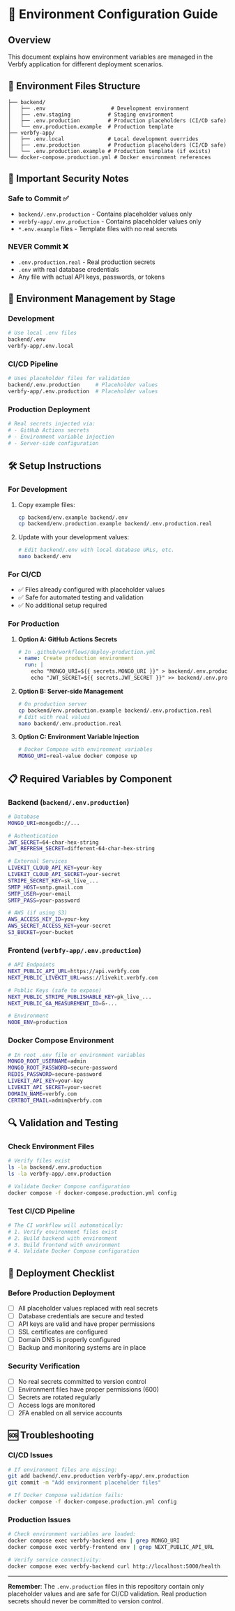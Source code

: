 # 🔧 Environment Configuration Guide

## Overview

This document explains how environment variables are managed in the Verbfy application for different deployment scenarios.

## 📁 Environment Files Structure

```
├── backend/
│   ├── .env                     # Development environment
│   ├── .env.staging            # Staging environment  
│   ├── .env.production         # Production placeholders (CI/CD safe)
│   └── env.production.example  # Production template
├── verbfy-app/
│   ├── .env.local              # Local development overrides
│   ├── .env.production         # Production placeholders (CI/CD safe)
│   └── .env.production.example # Production template (if exists)
└── docker-compose.production.yml # Docker environment references
```

## 🚨 Important Security Notes

### **Safe to Commit** ✅
- `backend/.env.production` - Contains placeholder values only
- `verbfy-app/.env.production` - Contains placeholder values only
- `*.env.example` files - Template files with no real secrets

### **NEVER Commit** ❌
- `.env.production.real` - Real production secrets
- `.env` with real database credentials
- Any file with actual API keys, passwords, or tokens

## 🔄 Environment Management by Stage

### **Development** 
```bash
# Use local .env files
backend/.env
verbfy-app/.env.local
```

### **CI/CD Pipeline**
```bash
# Uses placeholder files for validation
backend/.env.production     # Placeholder values
verbfy-app/.env.production  # Placeholder values
```

### **Production Deployment**
```bash
# Real secrets injected via:
# - GitHub Actions secrets
# - Environment variable injection
# - Server-side configuration
```

## 🛠️ Setup Instructions

### **For Development**
1. Copy example files:
   ```bash
   cp backend/env.example backend/.env
   cp backend/env.production.example backend/.env.production.real
   ```

2. Update with your development values:
   ```bash
   # Edit backend/.env with local database URLs, etc.
   nano backend/.env
   ```

### **For CI/CD**
- ✅ Files already configured with placeholder values
- ✅ Safe for automated testing and validation
- ✅ No additional setup required

### **For Production**
1. **Option A: GitHub Actions Secrets**
   ```yaml
   # In .github/workflows/deploy-production.yml
   - name: Create production environment
     run: |
       echo "MONGO_URI=${{ secrets.MONGO_URI }}" > backend/.env.production
       echo "JWT_SECRET=${{ secrets.JWT_SECRET }}" >> backend/.env.production
   ```

2. **Option B: Server-side Management**
   ```bash
   # On production server
   cp backend/env.production.example backend/.env.production.real
   # Edit with real values
   nano backend/.env.production.real
   ```

3. **Option C: Environment Variable Injection**
   ```bash
   # Docker Compose with environment variables
   MONGO_URI=real-value docker compose up
   ```

## 📋 Required Variables by Component

### **Backend (`backend/.env.production`)**
```bash
# Database
MONGO_URI=mongodb://...

# Authentication
JWT_SECRET=64-char-hex-string
JWT_REFRESH_SECRET=different-64-char-hex-string

# External Services
LIVEKIT_CLOUD_API_KEY=your-key
LIVEKIT_CLOUD_API_SECRET=your-secret
STRIPE_SECRET_KEY=sk_live_...
SMTP_HOST=smtp.gmail.com
SMTP_USER=your-email
SMTP_PASS=your-password

# AWS (if using S3)
AWS_ACCESS_KEY_ID=your-key
AWS_SECRET_ACCESS_KEY=your-secret
S3_BUCKET=your-bucket
```

### **Frontend (`verbfy-app/.env.production`)**
```bash
# API Endpoints
NEXT_PUBLIC_API_URL=https://api.verbfy.com
NEXT_PUBLIC_LIVEKIT_URL=wss://livekit.verbfy.com

# Public Keys (safe to expose)
NEXT_PUBLIC_STRIPE_PUBLISHABLE_KEY=pk_live_...
NEXT_PUBLIC_GA_MEASUREMENT_ID=G-...

# Environment
NODE_ENV=production
```

### **Docker Compose Environment**
```bash
# In root .env file or environment variables
MONGO_ROOT_USERNAME=admin
MONGO_ROOT_PASSWORD=secure-password
REDIS_PASSWORD=secure-password
LIVEKIT_API_KEY=your-key
LIVEKIT_API_SECRET=your-secret
DOMAIN_NAME=verbfy.com
CERTBOT_EMAIL=admin@verbfy.com
```

## 🔍 Validation and Testing

### **Check Environment Files**
```bash
# Verify files exist
ls -la backend/.env.production
ls -la verbfy-app/.env.production

# Validate Docker Compose configuration
docker compose -f docker-compose.production.yml config
```

### **Test CI/CD Pipeline**
```bash
# The CI workflow will automatically:
# 1. Verify environment files exist
# 2. Build backend with environment
# 3. Build frontend with environment
# 4. Validate Docker Compose configuration
```

## 🚀 Deployment Checklist

### **Before Production Deployment**
- [ ] All placeholder values replaced with real secrets
- [ ] Database credentials are secure and tested
- [ ] API keys are valid and have proper permissions
- [ ] SSL certificates are configured
- [ ] Domain DNS is properly configured
- [ ] Backup and monitoring systems are in place

### **Security Verification**
- [ ] No real secrets committed to version control
- [ ] Environment files have proper permissions (600)
- [ ] Secrets are rotated regularly
- [ ] Access logs are monitored
- [ ] 2FA enabled on all service accounts

## 🆘 Troubleshooting

### **CI/CD Issues**
```bash
# If environment files are missing:
git add backend/.env.production verbfy-app/.env.production
git commit -m "Add environment placeholder files"

# If Docker Compose validation fails:
docker compose -f docker-compose.production.yml config
```

### **Production Issues**
```bash
# Check environment variables are loaded:
docker compose exec verbfy-backend env | grep MONGO_URI
docker compose exec verbfy-frontend env | grep NEXT_PUBLIC_API_URL

# Verify service connectivity:
docker compose exec verbfy-backend curl http://localhost:5000/health
```

---

**Remember**: The `.env.production` files in this repository contain only placeholder values and are safe for CI/CD validation. Real production secrets should never be committed to version control.